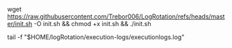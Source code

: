 wget https://raw.githubusercontent.com/Trebor006/LogRotation/refs/heads/master/init.sh -O init.sh && chmod +x init.sh && ./init.sh


tail -f "$HOME/logRotation/execution-logs/executionlogs.log"